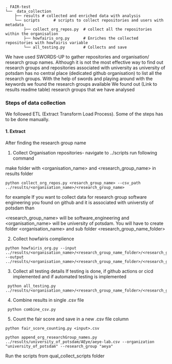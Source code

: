 ```
. FAIR-test
└──  data_collection
    ├── results # collected and enriched data with analysis
    └── scripts      # scripts to collect repositories and users with metadata              
        ├── collect_org_repos.py  # collect all the repositories within the organisation
        ├── howfairis_org.py      # Enriches the collected repositories with howfairis variable             
        └── all_testing.py        # Collects and save

```

We have used SWORDS-UP to gather repositories and organisation/ research group names. Although it is not the most effective way to find out 
research groups and repositories associated with university as university of potsdam has no central place (dedicated github organisation) to list
all the research groups. 
With the help of swords and playing around with the keywords we found the research groups available 
We found out (Link to results readme table) research groups that we have analysed 


### Steps of data collection 
 We followed ETL (Extract Transform Load Process). Some of the steps has to be done manually. 


####  1. Extract 
After finding the research group name 

1. Collect Organisation repositories- navigate to  ../scripts 
run following command 


make folder with <organisation_name>
and <research_group_name> in results folder
```
python collect_org_repos.py <resarch_group_name> --csv_path ../results/<organisation_name>/<research_group_name>
```

for example If you want to collect data for research group software engineering you found on github and it is associated with universtiy of potsdam than

<research_group_name> will be software_engineering and <organisation_name> will be university of potsdam. You will have to create folder <organisation_name> and 
sub folder <research_group_name_folder>

2. Collect howfairis complience 

```
python howfairis_org.py --input ../results/<organisation_name>/<research_group_name_folder>/<research_group_name>.csv --output ../results/<organisation_name>/<research_group_name_folder>/<research_group_name>.csv 
```

3. Collect all testing details 
If testing is done, if github actions or cicd implemented and if automated testing is implemented
```
 python all_testing.py ../results/<organisation_name>/<research_group_name_folder>/<research_group_name>.csv  
```

4. Combine results in single .csv file

```
 python combine_csv.py 
 ```
5. Count the fair score and save in a new .csv file column

```
python fair_score_counting.py <input>.csv
```


```
python append_org_researchGroup_names.py ../results/university_of_potsdam/AEye/aeye-lab.csv --organization "university_of_potsdam" --research_group "aeya"
```

Run the scripts from qual_collect_scripts folder
